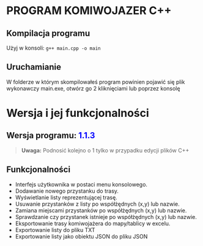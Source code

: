 # PROGRAM KOMIWOJAZER C++

## Kompilacja programu

Użyj w konsoli: `g++ main.cpp -o main`

## Uruchamianie

W folderze w którym skompilowałeś program powinien pojawić się plik wykonawczy main.exe, otwórz go 2 kliknięciami lub poprzez konsolę

# Wersja i jej funkcjonalności

## Wersja programu: <span style="color:blue">1.1.3</span>

> **Uwaga:** Podnosić kolejno o 1 tylko w przypadku edycji plików C++

## Funkcjonalności

- Interfejs użytkownika w postaci menu konsolowego.
- Dodawanie nowego przystanku do trasy.
- Wyświetlanie listy reprezentującej trasę.
- Usuwanie przystanków z listy po współżędnych (x,y) lub nazwie.
- Zamiana miejscami przystanków po współżędnych (x,y) lub nazwie.
- Sprawdzanie czy przystanek istnieje po współżędnych (x,y) lub nazwie.
- Eksportowanie trasy komiwojażera do mapy/tablicy w excelu.
- Exportowanie listy do pliku TXT
- Exportowanie listy jako obiektu JSON do pliku JSON
